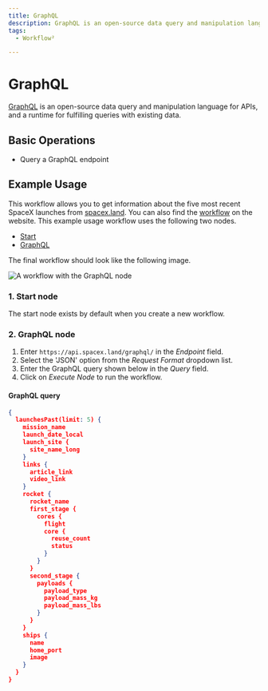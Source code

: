 ```yaml
---
title: GraphQL
description: GraphQL is an open-source data query and manipulation language for APIs, and a runtime for fulfilling queries with existing data.
tags:
  - Workflow²

---
```


# GraphQL

[GraphQL](https://graphql.org/) is an open-source data query and manipulation language for APIs, and a runtime for fulfilling queries with existing data.


## Basic Operations

- Query a GraphQL endpoint

## Example Usage

This workflow allows you to get information about the five most recent SpaceX launches from [spacex.land](https://spacex.land/). You can also find the [workflow](https://n8n.io/workflows/558) on the website. This example usage workflow uses the following two nodes.
- [Start](/workflow/integrations/core-nodes/workflow-nodes-base.start/)
- [GraphQL]()

The final workflow should look like the following image.

![A workflow with the GraphQL node](/_images/integrations/core-nodes/graphql/workflow.png)

### 1. Start node

The start node exists by default when you create a new workflow.

### 2. GraphQL node

1. Enter `https://api.spacex.land/graphql/` in the *Endpoint* field.
2. Select the 'JSON' option from the *Request Format* dropdown list.
3. Enter the GraphQL query shown below in the *Query* field.
4. Click on *Execute Node* to run the workflow.

#### GraphQL query
```json
{
  launchesPast(limit: 5) {
    mission_name
    launch_date_local
    launch_site {
      site_name_long
    }
    links {
      article_link
      video_link
    }
    rocket {
      rocket_name
      first_stage {
        cores {
          flight
          core {
            reuse_count
            status
          }
        }
      }
      second_stage {
        payloads {
          payload_type
          payload_mass_kg
          payload_mass_lbs
        }
      }
    }
    ships {
      name
      home_port
      image
    }
  }
}
```




